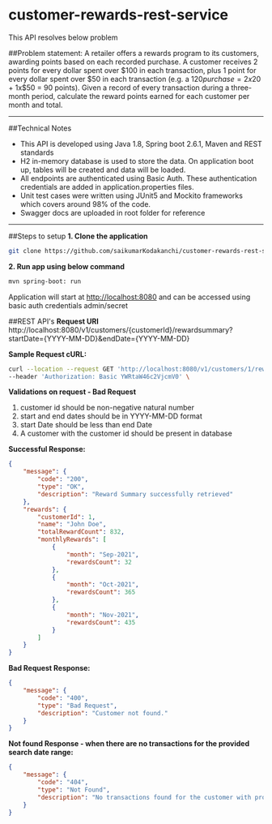 # customer-rewards-rest-service
This API resolves below problem

##Problem statement:
A retailer offers a rewards program to its customers, awarding points based on each recorded purchase.
A customer receives 2 points for every dollar spent over $100 in each transaction, plus 1 point for every dollar spent over $50 in each transaction
(e.g. a $120 purchase = 2x$20 + 1x$50 = 90 points).
Given a record of every transaction during a three-month period, calculate the reward points earned for each customer per month and total.

---

##Technical Notes
+ This API is developed using Java 1.8, Spring boot 2.6.1, Maven and REST standards
+ H2 in-memory database is used to store the data. On application boot up, tables will be created and data will be loaded.
+ All endpoints are authenticated using Basic Auth. These authentication credentials are added in application.properties files. 
+ Unit test cases were written using JUnit5 and Mockito frameworks which covers around 98% of the code.
+ Swagger docs are uploaded in root folder for reference

---

##Steps to setup
**1. Clone the application**
```bash
git clone https://github.com/saikumarKodakanchi/customer-rewards-rest-service.git
```
**2. Run app using below command**
```bash
mvn spring-boot: run
```
Application will start at <http://localhost:8080> and can be accessed using basic auth credentials admin/secret

##REST API's
**Request URI**
http://localhost:8080/v1/customers/{customerId}/rewardsummary?startDate={YYYY-MM-DD}&endDate={YYYY-MM-DD}

**Sample Request cURL:**
```bash
curl --location --request GET 'http://localhost:8080/v1/customers/1/rewardsummary?startDate=2021-09-01&endDate=2021-12-01' \
--header 'Authorization: Basic YWRtaW46c2VjcmV0' \
```
**Validations on request - Bad Request**
1. customer id should be non-negative natural number
2. start and end dates should be in YYYY-MM-DD format
3. start Date should be less than end Date
4. A customer with the customer id should be present in database

**Successful Response:**
```json
{
    "message": {
        "code": "200",
        "type": "OK",
        "description": "Reward Summary successfully retrieved"
    },
    "rewards": {
        "customerId": 1,
        "name": "John Doe",
        "totalRewardCount": 832,
        "monthlyRewards": [
            {
                "month": "Sep-2021",
                "rewardsCount": 32
            },
            {
                "month": "Oct-2021",
                "rewardsCount": 365
            },
            {
                "month": "Nov-2021",
                "rewardsCount": 435
            }
        ]
    }
}
```

**Bad Request Response:**
```json
{
    "message": {
        "code": "400",
        "type": "Bad Request",
        "description": "Customer not found."
    }
}
```

**Not found Response - when there are no transactions for the provided search date range:**
```json
{
    "message": {
        "code": "404",
        "type": "Not Found",
        "description": "No transactions found for the customer with provided search date range."
    }
}
```
